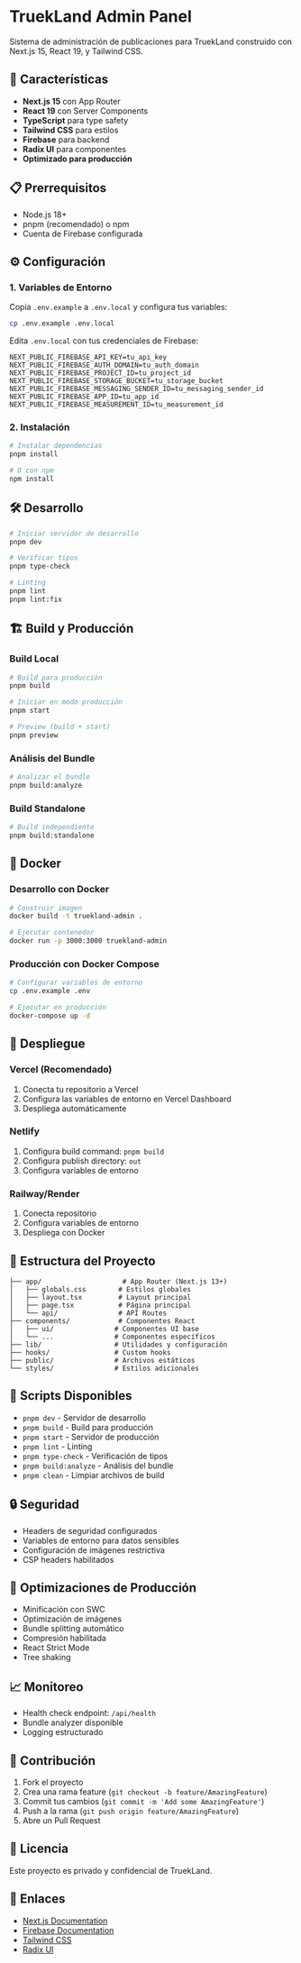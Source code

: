# TruekLand Admin Panel

Sistema de administración de publicaciones para TruekLand construido con Next.js 15, React 19, y Tailwind CSS.

## 🚀 Características

- **Next.js 15** con App Router
- **React 19** con Server Components
- **TypeScript** para type safety
- **Tailwind CSS** para estilos
- **Firebase** para backend
- **Radix UI** para componentes
- **Optimizado para producción**

## 📋 Prerrequisitos

- Node.js 18+ 
- pnpm (recomendado) o npm
- Cuenta de Firebase configurada

## ⚙️ Configuración

### 1. Variables de Entorno

Copia `.env.example` a `.env.local` y configura tus variables:

```bash
cp .env.example .env.local
```

Edita `.env.local` con tus credenciales de Firebase:

```env
NEXT_PUBLIC_FIREBASE_API_KEY=tu_api_key
NEXT_PUBLIC_FIREBASE_AUTH_DOMAIN=tu_auth_domain
NEXT_PUBLIC_FIREBASE_PROJECT_ID=tu_project_id
NEXT_PUBLIC_FIREBASE_STORAGE_BUCKET=tu_storage_bucket
NEXT_PUBLIC_FIREBASE_MESSAGING_SENDER_ID=tu_messaging_sender_id
NEXT_PUBLIC_FIREBASE_APP_ID=tu_app_id
NEXT_PUBLIC_FIREBASE_MEASUREMENT_ID=tu_measurement_id
```

### 2. Instalación

```bash
# Instalar dependencias
pnpm install

# O con npm
npm install
```

## 🛠️ Desarrollo

```bash
# Iniciar servidor de desarrollo
pnpm dev

# Verificar tipos
pnpm type-check

# Linting
pnpm lint
pnpm lint:fix
```

## 🏗️ Build y Producción

### Build Local

```bash
# Build para producción
pnpm build

# Iniciar en modo producción
pnpm start

# Preview (build + start)
pnpm preview
```

### Análisis del Bundle

```bash
# Analizar el bundle
pnpm build:analyze
```

### Build Standalone

```bash
# Build independiente
pnpm build:standalone
```

## 🐳 Docker

### Desarrollo con Docker

```bash
# Construir imagen
docker build -t truekland-admin .

# Ejecutar contenedor
docker run -p 3000:3000 truekland-admin
```

### Producción con Docker Compose

```bash
# Configurar variables de entorno
cp .env.example .env

# Ejecutar en producción
docker-compose up -d
```

## 🚀 Despliegue

### Vercel (Recomendado)

1. Conecta tu repositorio a Vercel
2. Configura las variables de entorno en Vercel Dashboard
3. Despliega automáticamente

### Netlify

1. Configura build command: `pnpm build`
2. Configura publish directory: `out`
3. Configura variables de entorno

### Railway/Render

1. Conecta repositorio
2. Configura variables de entorno
3. Despliega con Docker

## 📁 Estructura del Proyecto

```
├── app/                    # App Router (Next.js 13+)
│   ├── globals.css        # Estilos globales
│   ├── layout.tsx         # Layout principal
│   ├── page.tsx           # Página principal
│   └── api/               # API Routes
├── components/            # Componentes React
│   ├── ui/               # Componentes UI base
│   └── ...               # Componentes específicos
├── lib/                  # Utilidades y configuración
├── hooks/                # Custom hooks
├── public/               # Archivos estáticos
└── styles/               # Estilos adicionales
```

## 🔧 Scripts Disponibles

- `pnpm dev` - Servidor de desarrollo
- `pnpm build` - Build para producción
- `pnpm start` - Servidor de producción
- `pnpm lint` - Linting
- `pnpm type-check` - Verificación de tipos
- `pnpm build:analyze` - Análisis del bundle
- `pnpm clean` - Limpiar archivos de build

## 🔒 Seguridad

- Headers de seguridad configurados
- Variables de entorno para datos sensibles
- Configuración de imágenes restrictiva
- CSP headers habilitados

## 🎯 Optimizaciones de Producción

- Minificación con SWC
- Optimización de imágenes
- Bundle splitting automático
- Compresión habilitada
- React Strict Mode
- Tree shaking

## 📈 Monitoreo

- Health check endpoint: `/api/health`
- Bundle analyzer disponible
- Logging estructurado

## 🤝 Contribución

1. Fork el proyecto
2. Crea una rama feature (`git checkout -b feature/AmazingFeature`)
3. Commit tus cambios (`git commit -m 'Add some AmazingFeature'`)
4. Push a la rama (`git push origin feature/AmazingFeature`)
5. Abre un Pull Request

## 📄 Licencia

Este proyecto es privado y confidencial de TruekLand.

## 🔗 Enlaces

- [Next.js Documentation](https://nextjs.org/docs)
- [Firebase Documentation](https://firebase.google.com/docs)
- [Tailwind CSS](https://tailwindcss.com/docs)
- [Radix UI](https://www.radix-ui.com/)
